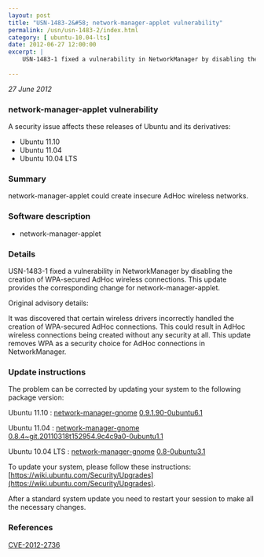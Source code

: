 ```yaml
---
layout: post
title: "USN-1483-2&#58; network-manager-applet vulnerability"
permalink: /usn/usn-1483-2/index.html
category: [ ubuntu-10.04-lts]
date: 2012-06-27 12:00:00
excerpt: |
    USN-1483-1 fixed a vulnerability in NetworkManager by disabling the creation of WPA-secured AdHoc wireless connections. This update provides the corresponding change for network-manager-applet.
    
--- 
```

 
 

*27 June 2012*

### network-manager-applet vulnerability

A security issue affects these releases of Ubuntu and its derivatives:

* Ubuntu 11.10
* Ubuntu 11.04
* Ubuntu 10.04 LTS

### Summary

network-manager-applet could create insecure AdHoc wireless networks. 

### Software description

* network-manager-applet 

### Details

USN-1483-1 fixed a vulnerability in NetworkManager by disabling the creation of WPA-secured AdHoc wireless connections. This update provides the corresponding change for network-manager-applet.

Original advisory details:

 It was discovered that certain wireless drivers incorrectly handled the creation of WPA-secured AdHoc connections. This could result in AdHoc wireless connections being created without any security at all. This update removes WPA as a security choice for AdHoc connections in NetworkManager. 

### Update instructions

The problem can be corrected by updating your system to the following package version:

Ubuntu 11.10
 : [network-manager-gnome](https://launchpad.net/ubuntu/+source/network-manager-applet) <span> [0.9.1.90-0ubuntu6.1](https://launchpad.net/ubuntu/+source/network-manager-applet/0.9.1.90-0ubuntu6.1) </span> 

Ubuntu 11.04
 : [network-manager-gnome](https://launchpad.net/ubuntu/+source/network-manager-applet) <span> [0.8.4~git.20110318t152954.9c4c9a0-0ubuntu1.1](https://launchpad.net/ubuntu/+source/network-manager-applet/0.8.4~git.20110318t152954.9c4c9a0-0ubuntu1.1) </span> 

Ubuntu 10.04 LTS
 : [network-manager-gnome](https://launchpad.net/ubuntu/+source/network-manager-applet) <span> [0.8-0ubuntu3.1](https://launchpad.net/ubuntu/+source/network-manager-applet/0.8-0ubuntu3.1) </span> 

To update your system, please follow these instructions: [https://wiki.ubuntu.com/Security/Upgrades](https://wiki.ubuntu.com/Security/Upgrades).

After a standard system update you need to restart your session to make all the necessary changes. 

### References

 
 [CVE-2012-2736](http://people.ubuntu.com/~ubuntu-security/cve/CVE-2012-2736)
 

